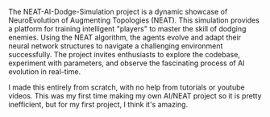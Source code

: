 The NEAT-AI-Dodge-Simulation project is a dynamic showcase of NeuroEvolution of Augmenting Topologies (NEAT). This simulation provides a platform for training intelligent "players" to master the skill of dodging enemies. Using the NEAT algorithm, the agents evolve and adapt their neural network structures to navigate a challenging environment successfully. The project invites enthusiasts to explore the codebase, experiment with parameters, and observe the fascinating process of AI evolution in real-time.

I made this entirely from scratch, with no help from tutorials or youtube videos.
This was my first time making my own AI/NEAT project so it is pretty inefficient, but for my first project, I think it's amazing.
